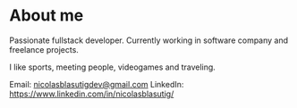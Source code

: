 # About me

Passionate fullstack developer. Currently working in software company and freelance projects. 

I like sports, meeting people, videogames and traveling. 

Email: nicolasblasutigdev@gmail.com
LinkedIn: https://www.linkedin.com/in/nicolasblasutig/
